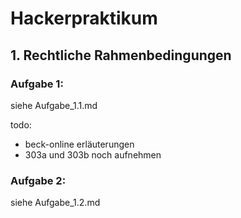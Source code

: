 # Hackerpraktikum

## 1. Rechtliche Rahmenbedingungen
### Aufgabe 1: 
siehe Aufgabe_1.1.md

todo: 
  
* beck-online erläuterungen  
* 303a und 303b noch aufnehmen  

### Aufgabe 2:
siehe Aufgabe_1.2.md
